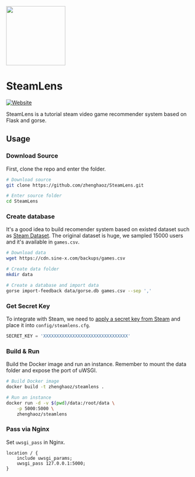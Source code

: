 <img width="160" src="https://img.sine-x.com/steam-lens.png">

# SteamLens

[![Website](https://img.shields.io/website-up-down-green-red/https/steamlens.gorse.io.svg)](https://steamlens.gorse.io)

SteamLens is a tutorial steam video game recommender system based on Flask and gorse.

## Usage

### Download Source

First, clone the repo and enter the folder.

```bash
# Download source
git clone https://github.com/zhenghaoz/SteamLens.git

# Enter source folder
cd SteamLens
```

### Create database

It's a good idea to build recomender system based on existed dataset such as [Steam Dataset](https://steam.internet.byu.edu/). 
The original dataset is huge, we sampled 15000 users and it's available in `games.csv`.

```bash
# Download data
wget https://cdn.sine-x.com/backups/games.csv

# Create data folder
mkdir data

# Create a database and import data
gorse import-feedback data/gorse.db games.csv --sep ','
```

### Get Secret Key

To integrate with Steam, we need to [apply a secret key from Steam](https://steamcommunity.com/dev/apikey) and place it into `config/steamlens.cfg`.

```python
SECRET_KEY = 'XXXXXXXXXXXXXXXXXXXXXXXXXXXXXXXX'
```

### Build & Run

Build the Docker image and run an instance. Remember to mount the data folder and expose the port of uWSGI.

```bash
# Build Docker image
docker build -t zhenghaoz/steamlens .

# Run an instance
docker run -d -v $(pwd)/data:/root/data \
    -p 5000:5000 \
    zhenghaoz/steamlens
```

### Pass via Nginx 

Set `uwsgi_pass` in Nginx.

```nginx
location / {
    include uwsgi_params;
    uwsgi_pass 127.0.0.1:5000;
}
```
